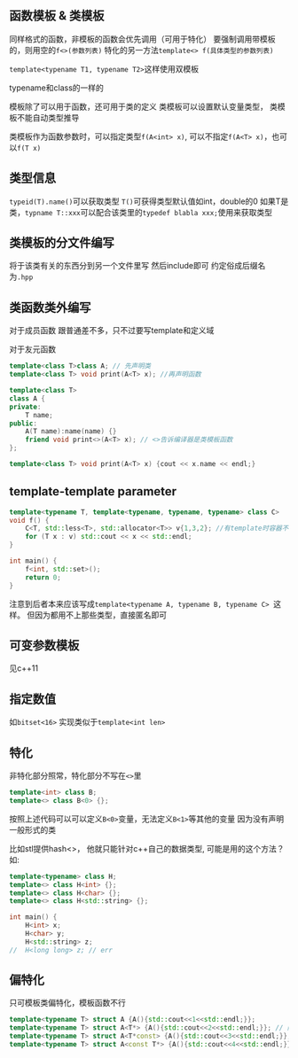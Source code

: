## 函数模板 & 类模板
同样格式的函数，非模板的函数会优先调用（可用于特化）
要强制调用带模板的，则用空的`f<>(参数列表)`
特化的另一方法`template<> f(具体类型的参数列表)`

`template<typename T1, typename T2>`这样使用双模板

typename和class的一样的

模板除了可以用于函数，还可用于类的定义
类模板可以设置默认变量类型， 类模板不能自动类型推导

类模板作为函数参数时，可以指定类型`f(A<int> x)`, 可以不指定`f(A<T> x)`，也可以`f(T x)`

## 类型信息
`typeid(T).name()`可以获取类型
`T()`可获得类型默认值如int，double的0
如果T是类，`typname T::xxx`可以配合该类里的`typedef blabla xxx;`使用来获取类型

## 类模板的分文件编写
将于该类有关的东西分到另一个文件里写
然后include即可
约定俗成后缀名为`.hpp`

## 类函数类外编写
对于成员函数
跟普通差不多，只不过要写template和定义域

对于友元函数
```c++
template<class T>class A; // 先声明类
template<class T> void print(A<T> x); //再声明函数

template<class T>
class A {
private:
	T name;
public:
	A(T name):name(name) {}
	friend void print<>(A<T> x); // <>告诉编译器是类模板函数
}; 

template<class T> void print(A<T> x) {cout << x.name << endl;}
```

## template-template parameter
```c++
template<typename T, template<typename, typename, typename> class C>
void f() {
	C<T, std::less<T>, std::allocator<T>> v{1,3,2}; //有template时容器不能只写<T>, 得写全
	for (T x : v) std::cout << x << std::endl;
}

int main() {
	f<int, std::set>();
	return 0;
}
```
注意到后者本来应该写成`template<typename A, typename B, typename C> `这样。
但因为都用不上那些类型，直接匿名即可

## 可变参数模板
见c++11

## 指定数值
如`bitset<16>`
实现类似于`template<int len>`

## 特化
非特化部分照常，特化部分不写在`<>`里
```c++
template<int> class B;
template<> class B<0> {}; 
```

按照上述代码可以可以定义`B<0>`变量，无法定义`B<1>`等其他的变量
因为没有声明一般形式的类

比如stl提供hash<>， 他就只能针对c++自己的数据类型, 可能是用的这个方法？ 如:
```c++
template<typename> class H;
template<> class H<int> {};
template<> class H<char> {};
template<> class H<std::string> {};

int main() {
	H<int> x;
	H<char> y;
	H<std::string> z;
//	H<long long> z; // err
```

## 偏特化
只可模板类偏特化，模板函数不行
```c++
template<typename T> struct A {A(){std::cout<<1<<std::endl;}};
template<typename T> struct A<T*> {A(){std::cout<<2<<std::endl;}}; // 限制为指针（常量指针，指针常量，常量指针常量，普通指针）
template<typename T> struct A<T*const> {A(){std::cout<<3<<std::endl;}}; // 进一步特化指针常量
template<typename T> struct A<const T*> {A(){std::cout<<4<<std::endl;}}; // 进一步特化常量指针
```